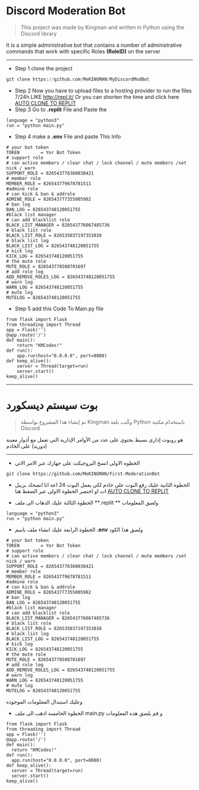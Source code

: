 # Discord Moderation Bot
> This project was made by Kingman and written in Python using the Discord library

It is a simple administrative bot that contains a number of administrative commands that work with specific Roles **(RoleID)** on the server

------------

- Step 1
clone the project
```py
git clone https://github.com/MeKINGMAN/MyDiscordModBot
```
- Step 2
Now you have to upload files to a hosting provider to run the files 7/24h
LIKE http://repl.it/
Or you can shorten the time and click here [AUTO CLONE TO REPLIT](https://replit.com/github/MeKINGMAN/MyDiscordModBot)
- Step 3
Go  to **.replit** File and Paste the
```
language = "python3"
run = "python main.py"
```
- Step 4
make a **.env** File and paste This Info
```
# your bot token
TOKEN        = Yor Bot Token
# support role
# can active members / clear chat / lock channel / mute members /set nick / warn
SUPPORT_ROLE = 826543776360038421
# member role
MEMBER_ROLE = 826543779678781511
#admine role
# can kick & ban & addrole
ADMINE_ROLE = 826543777355005982
# ban log
BAN_LOG = 826543748120051755 
#black list manager
# can add blacklist role
BLACK_LIST_MANAGER = 826543776067485736 
# black list role
BLACK_LIST_ROLE = 826535037197353010
# black list log
BLACK_LIST_LOG = 826543748120051755
# kick log
KICK_LOG = 826543748120051755
# the mute role
MUTE_ROLE = 826543778508701697
# add role log
ADD_REMOVE_ROLES_LOG = 826543748120051755
# warn log
WARN_LOG = 826543748120051755
# mute log 
MUTELOG = 826543748120051755
```
- Step 5 
add this Code To Main.py file
```
from flask import Flask
from threading import Thread
app = Flask('')
@app.route('/')
def main():
    return "KMCodes!"
def run():
    app.run(host="0.0.0.0", port=8080)
def keep_alive():
    server = Thread(target=run)
    server.start()
keep_alive()
```

------------

# بوت سيستم ديسكورد
> تم إنشاء هذا المشروع بواسطة Kingman وكُتب بلغة Python باستخدام مكتبة Discord

هو روبوت إداري بسيط يحتوي على عدد من الأوامر الإدارية التي تعمل مع أدوار معينة (دوريد) على الخادم

------------

- الخطوه الاولى 
انسخ البروجيكت على جهازك عبر الامر الاتي 
```
git clone https://github.com/MeKINGMAN/First-ModerationBot
```
- الخطوة الثانية
عليك رفع البوت على خادم لكي يعمل البوت 24 اعة انا انصحك بريبل ات او اختصر الخطوة الاولى عبر الضغط هنا 
 [AUTO CLONE TO REPLIT](https://replit.com/github/MeKINGMAN/First-ModerationBot)
 
- الخطوة الثالثة
 عليك الذهاب الى ملف **.replit ** ولصق المعلومات 
 ```
 language = "python3"
run = "python main.py"
 ```
- الخطوة الرابعة 
عليك انشاء ملف باسم **.env**
ولصق هذا الكود 
```
# your bot token
TOKEN        = Yor Bot Token
# support role
# can active members / clear chat / lock channel / mute members /set nick / warn
SUPPORT_ROLE = 826543776360038421
# member role
MEMBER_ROLE = 826543779678781511
#admine role
# can kick & ban & addrole
ADMINE_ROLE = 826543777355005982
# ban log
BAN_LOG = 826543748120051755 
#black list manager
# can add blacklist role
BLACK_LIST_MANAGER = 826543776067485736 
# black list role
BLACK_LIST_ROLE = 826535037197353010
# black list log
BLACK_LIST_LOG = 826543748120051755
# kick log
KICK_LOG = 826543748120051755
# the mute role
MUTE_ROLE = 826543778508701697
# add role log
ADD_REMOVE_ROLES_LOG = 826543748120051755
# warn log
WARN_LOG = 826543748120051755
# mute log 
MUTELOG = 826543748120051755
```
وعليك استبدال المعلومات الموجوده 
- الخطوة الخامسة 
اذهب الى ملف main.py
و قم بلصق هذه المعلومات
```
from flask import Flask
from threading import Thread
app = Flask('')
@app.route('/')
def main():
  return "KMCodes!"
def run():
  app.run(host="0.0.0.0", port=8080)
def keep_alive():
  server = Thread(target=run)
  server.start()
keep_alive()
```


